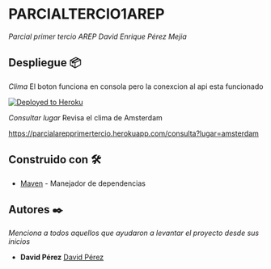 # PARCIALTERCIO1AREP




_Parcial primer tercio AREP David Enrique Pérez Mejia_







## Despliegue 📦
_Clima_ El boton funciona en consola pero la conexcion al api esta funcionado


[![Deployed to Heroku](https://www.herokucdn.com/deploy/button.png)](https://parcialarepprimertercio.herokuapp.com/clima)

_Consultar lugar_ Revisa el clima de Amsterdam

https://parcialarepprimertercio.herokuapp.com/consulta?lugar=amsterdam

## Construido con 🛠️

* [Maven](https://maven.apache.org/) - Manejador de dependencias




## Autores ✒️

_Menciona a todos aquellos que ayudaron a levantar el proyecto desde sus inicios_

* **David Pérez**    [David Pérez](https://github.com/DavidPZ666)





